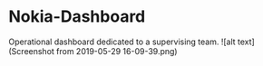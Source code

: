 # Nokia-Dashboard
Operational dashboard dedicated to a supervising team.
![alt text](Screenshot from 2019-05-29 16-09-39.png)
